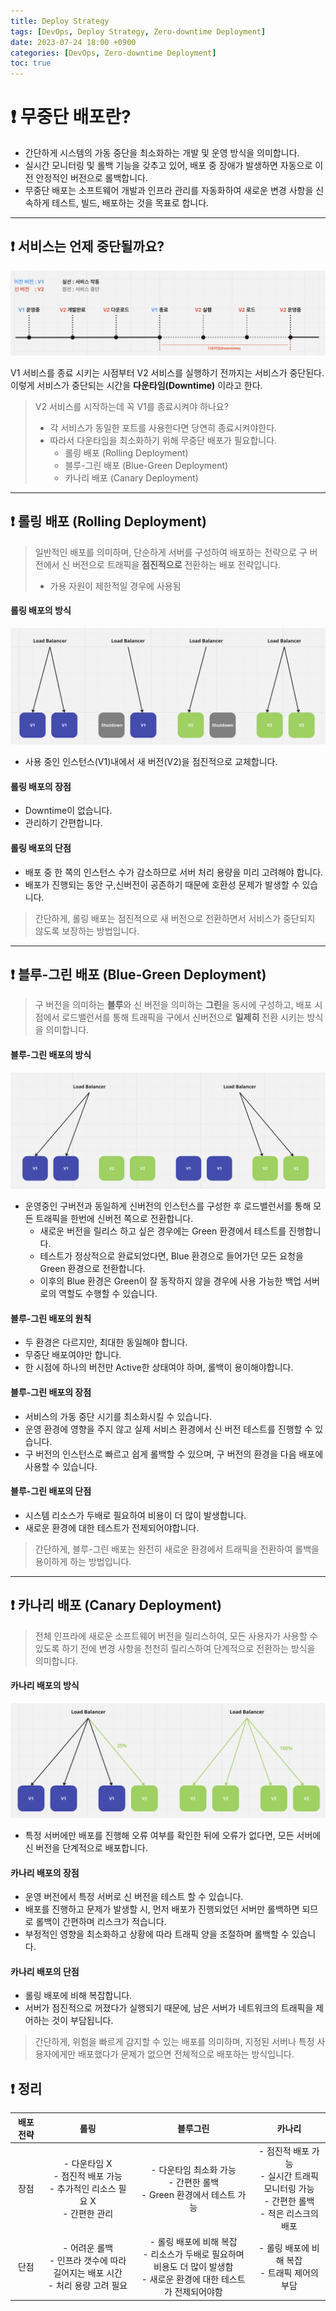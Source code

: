 ```yaml
---
title: Deploy Strategy
tags: [DevOps, Deploy Strategy, Zero-downtime Deployment]
date: 2023-07-24 18:00 +0900
categories: [DevOps, Zero-downtime Deployment]
toc: true
---
```


# ❗️ 무중단 배포란?

- 간단하게 시스템의 가동 중단을 최소화하는 개발 및 운영 방식을 의미합니다.
- 실시간 모니터링 및 롤백 기능을 갖추고 있어, 배포 중 장애가 발생하면 자동으로 이전 안정적인 버전으로 롤백합니다.
- 무중단 배포는 소프트웨어 개발과 인프라 관리를 자동화하여 새로운 변경 사항을 신속하게 테스트, 빌드, 배포하는 것을 목표로 합니다.

---

## ❗️ 서비스는 언제 중단될까요?

![Continuous Deploy](https://github.com/MinkyungJ/MinkyungJ.github.io/blob/main/_posts/Continuous_Deploy.png?raw=true)

V1 서비스를 종료 시키는 시점부터 V2 서비스를 실행하기 전까지는 서비스가 중단된다.<br>
이렇게 서비스가 중단되는 시간을 **다운타임(Downtime)** 이라고 한다.

> V2 서비스를 시작하는데 꼭 V1를 종료시켜야 하나요?
> - 각 서비스가 동일한 포트를 사용한다면 당연히 종료시켜야한다.
> - 따라서 다운타임을 최소화하기 위해 무중단 배포가 필요합니다.
>   - 롤링 배포 (Rolling Deployment)
>   - 블루-그린 배포 (Blue-Green Deployment)
>   - 카나리 배포 (Canary Deployment)

---

## ❗️ 롤링 배포 (Rolling Deployment)

> 일반적인 배포를 의미하며, 단순하게 서버를 구성하여 배포하는 전략으로 구 버전에서 신 버전으로 트래픽을 **점진적으로** 전환하는 배포 전략입니다.
> - 가용 자원이 제한적일 경우에 사용됨

#### 롤링 배포의 방식

![Rolling Deployment](https://github.com/MinkyungJ/MinkyungJ.github.io/blob/main/_posts/Rolling_Deployment.png?raw=true)
- 사용 중인 인스턴스(V1)내에서 새 버전(V2)을 점진적으로 교체합니다.

#### 롤링 배포의 장점

- Downtime이 없습니다.
- 관리하기 간편합니다.

#### 롤링 배포의 단점

- 배포 중 한 쪽의 인스턴스 수가 감소하므로 서버 처리 용량을 미리 고려해야 합니다.
- 배포가 진행되는 동안 구,신버전이 공존하기 때문에 호환성 문제가 발생할 수 있습니다.

> 간단하게, 롤링 배포는 점진적으로 새 버전으로 전환하면서 서비스가 중단되지 않도록 보장하는 방법입니다.

---

## ❗️ 블루-그린 배포 (Blue-Green Deployment)

> 구 버전을 의미하는 **블루**와 신 버전을 의미하는 **그린**을 동시에 구성하고, 배포 시점에서 로드밸런서를 통해 트래픽을 구에서 신버전으로 **일제히** 전환 시키는 방식을 의미합니다.

#### 블루-그린 배포의 방식

![Blue-Green Deployment](https://github.com/MinkyungJ/MinkyungJ.github.io/blob/main/_posts/Blue_Green_Deployment.png?raw=true)
- 운영중인 구버전과 동일하게 신버전의 인스턴스를 구성한 후 로드밸런서를 통해 모든 트래픽을 한번에 신버전 쪽으로 전환합니다.
  - 새로운 버전을 릴리스 하고 싶은 경우에는 Green 환경에서 테스트를 진행합니다.
  - 테스트가 정상적으로 완료되었다면, Blue 환경으로 들어가던 모든 요청을 Green 환경으로 전환합니다.
  - 이후의 Blue 환경은 Green이 잘 동작하지 않을 경우에 사용 가능한 백업 서버로의 역할도 수행할 수 있습니다.

#### 블루-그린 배포의 원칙

- 두 환경은 다르지만, 최대한 동일해야 합니다.
- 무중단 배포여야만 합니다.
- 한 시점에 하나의 버전만 Active한 상태여야 하며, 롤백이 용이해야합니다.

#### 블루-그린 배포의 장점

- 서비스의 가동 중단 시기를 최소화시킬 수 있습니다.
- 운영 환경에 영향을 주지 않고 실제 서비스 환경에서 신 버전 테스트를 진행할 수 있습니다.
- 구 버전의 인스턴스로 빠르고 쉽게 롤백할 수 있으며, 구 버전의 환경을 다음 배포에 사용할 수 있습니다.

#### 블루-그린 배포의 단점

- 시스템 리소스가 두배로 필요하여 비용이 더 많이 발생합니다.
- 새로운 환경에 대한 테스트가 전제되어야합니다.

> 간단하게, 블루-그린 배포는 완전히 새로운 환경에서 트래픽을 전환하여 롤백을 용이하게 하는 방법입니다.

---

## ❗️ 카나리 배포 (Canary Deployment)

> 전체 인프라에 새로운 소프트웨어 버전을 릴리스하여, 모든 사용자가 사용할 수 있도록 하기 전에 변경 사항을 천천히 릴리스하여 단계적으로 전환하는 방식을 의미합니다.

#### 카나리 배포의 방식

![Canary Deployment](https://github.com/MinkyungJ/MinkyungJ.github.io/blob/main/_posts/Canary_Deployment.png?raw=true)
- 특정 서버에만 배포를 진행해 오류 여부를 확인한 뒤에 오류가 없다면, 모든 서버에 신 버전을 단계적으로 배포합니다.

#### 카나리 배포의 장점

- 운영 버전에서 특정 서버로 신 버전을 테스트 할 수 있습니다.
- 배포를 진행하고 문제가 발생할 시, 먼저 배포가 진행되었던 서버만 롤백하면 되므로 롤백이 간편하며 리스크가 적습니다.
- 부정적인 영향을 최소화하고 상황에 따라 트래픽 양을 조절하며 롤백할 수 있습니다.

#### 카나리 배포의 단점

- 롤링 배포에 비해 복잡합니다.
- 서버가 점진적으로 꺼졌다가 실행되기 때문에, 남은 서버가 네트워크의 트래픽을 제어하는 것이 부담됩니다.

> 간단하게, 위험을 빠르게 감지할 수 있는 배포를 의미하며, 지정된 서버나 특정 사용자에게만 배포했다가 문제가 없으면 전체적으로 배포하는 방식입니다.

## ❗️ 정리

| 배포 전략 |                                        롤링                                       |                                                          블루그린                                                         |                                            카나리                                            |
|:---------:|:---------------------------------------------------------------------------------:|:-------------------------------------------------------------------------------------------------------------------------:|:--------------------------------------------------------------------------------------------:|
| 장점      | - 다운타임 X<br>- 점진적 배포 가능<br>- 추가적인 리소스 필요 X<br>- 간편한 관리   | - 다운타임 최소화 가능<br>- 간편한 롤백<br>- Green 환경에서 테스트 가능                                                   | - 점진적 배포 가능<br>- 실시간 트래픽 모니터링 가능<br>- 간편한 롤백<br>- 적은 리스크의 배포 |
| 단점      | - 어려운 롤백<br>- 인프라 갯수에 따라 길어지는 배포 시간<br>- 처리 용량 고려 필요 | - 롤링 배포에 비해 복잡<br>- 리소스가 두배로 필요하며 비용도 더 많이 발생함<br>- 새로운 환경에 대한 테스트가 전제되어야함 | - 롤링 배포에 비해 복잡<br>- 트래픽 제어의 부담                                              |